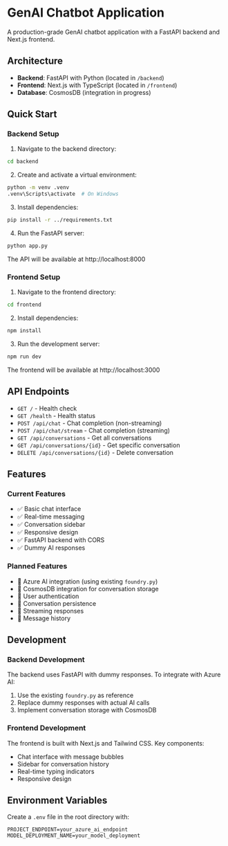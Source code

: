 # GenAI Chatbot Application

A production-grade GenAI chatbot application with a FastAPI backend and Next.js frontend.

## Architecture

- **Backend**: FastAPI with Python (located in `/backend`)
- **Frontend**: Next.js with TypeScript (located in `/frontend`)
- **Database**: CosmosDB (integration in progress)

## Quick Start

### Backend Setup

1. Navigate to the backend directory:
```bash
cd backend
```

2. Create and activate a virtual environment:
```bash
python -m venv .venv
.venv\Scripts\activate  # On Windows
```

3. Install dependencies:
```bash
pip install -r ../requirements.txt
```

4. Run the FastAPI server:
```bash
python app.py
```

The API will be available at http://localhost:8000

### Frontend Setup

1. Navigate to the frontend directory:
```bash
cd frontend
```

2. Install dependencies:
```bash
npm install
```

3. Run the development server:
```bash
npm run dev
```

The frontend will be available at http://localhost:3000

## API Endpoints

- `GET /` - Health check
- `GET /health` - Health status
- `POST /api/chat` - Chat completion (non-streaming)
- `POST /api/chat/stream` - Chat completion (streaming)
- `GET /api/conversations` - Get all conversations
- `GET /api/conversations/{id}` - Get specific conversation
- `DELETE /api/conversations/{id}` - Delete conversation

## Features

### Current Features
- ✅ Basic chat interface
- ✅ Real-time messaging
- ✅ Conversation sidebar
- ✅ Responsive design
- ✅ FastAPI backend with CORS
- ✅ Dummy AI responses

### Planned Features
- 🔄 Azure AI integration (using existing `foundry.py`)
- 🔄 CosmosDB integration for conversation storage
- 🔄 User authentication
- 🔄 Conversation persistence
- 🔄 Streaming responses
- 🔄 Message history

## Development

### Backend Development
The backend uses FastAPI with dummy responses. To integrate with Azure AI:
1. Use the existing `foundry.py` as reference
2. Replace dummy responses with actual AI calls
3. Implement conversation storage with CosmosDB

### Frontend Development
The frontend is built with Next.js and Tailwind CSS. Key components:
- Chat interface with message bubbles
- Sidebar for conversation history
- Real-time typing indicators
- Responsive design

## Environment Variables

Create a `.env` file in the root directory with:
```
PROJECT_ENDPOINT=your_azure_ai_endpoint
MODEL_DEPLOYMENT_NAME=your_model_deployment
```